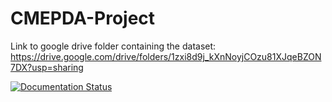 # CMEPDA-Project

Link to google drive folder containing the dataset: https://drive.google.com/drive/folders/1zxi8d9j_kXnNoyjCOzu81XJqeBZON7DX?usp=sharing

[![Documentation Status](https://readthedocs.org/projects/cmepda-project/badge/?version=latest)](https://cmepda-project.readthedocs.io/en/latest/?badge=latest)
